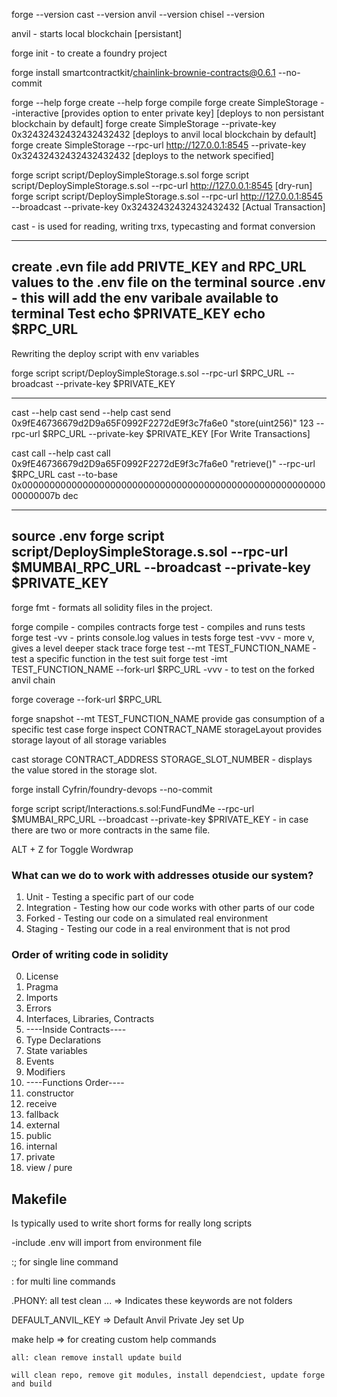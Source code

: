 forge --version
cast --version
anvil --version
chisel --version


anvil - starts local blockchain [persistant]

forge init - to create a foundry project

forge install smartcontractkit/chainlink-brownie-contracts@0.6.1 --no-commit

forge --help
forge create --help
forge compile
forge create SimpleStorage --interactive [provides option to enter private key] [deploys to non persistant blockchain by default]
forge create SimpleStorage --private-key 0x32432432432432432432 [deploys to anvil local blockchain by default]
forge create SimpleStorage --rpc-url http://127.0.0.1:8545 --private-key 0x32432432432432432432 [deploys to the network specified]

forge script script/DeploySimpleStorage.s.sol 
forge script script/DeploySimpleStorage.s.sol --rpc-url http://127.0.0.1:8545 [dry-run]
forge script script/DeploySimpleStorage.s.sol --rpc-url http://127.0.0.1:8545 --broadcast  --private-key 0x32432432432432432432 [Actual Transaction]

cast - is used for reading, writing trxs, typecasting and format conversion

-------------

create .evn file 
add PRIVTE_KEY and RPC_URL values to the .env file
on the terminal
source .env - this will add the env varibale available to terminal
Test
echo $PRIVATE_KEY
echo $RPC_URL
-------------

Rewriting the deploy script with env variables

forge script script/DeploySimpleStorage.s.sol --rpc-url $RPC_URL --broadcast  --private-key $PRIVATE_KEY

-------------

cast --help
cast send --help
cast send 0x9fE46736679d2D9a65F0992F2272dE9f3c7fa6e0 "store(uint256)" 123 --rpc-url $RPC_URL --private-key $PRIVATE_KEY [For Write Transactions]


cast call --help
cast call 0x9fE46736679d2D9a65F0992F2272dE9f3c7fa6e0 "retrieve()" --rpc-url $RPC_URL
cast --to-base 0x000000000000000000000000000000000000000000000000000000000000007b dec

-------------
source .env
forge script script/DeploySimpleStorage.s.sol --rpc-url $MUMBAI_RPC_URL --broadcast  --private-key $PRIVATE_KEY
-------------

forge fmt - formats all solidity files in the project.

forge compile - compiles contracts
forge test - compiles and runs tests
forge test -vv - prints console.log values in tests
forge test -vvv - more v, gives a level deeper stack trace
forge test --mt TEST_FUNCTION_NAME - test a specific function in the test suit
forge test -imt TEST_FUNCTION_NAME --fork-url $RPC_URL -vvv - to test on the forked anvil chain

forge coverage --fork-url $RPC_URL

forge snapshot --mt TEST_FUNCTION_NAME provide gas consumption of a specific test case
forge inspect CONTRACT_NAME storageLayout provides storage layout of all storage variables

cast storage CONTRACT_ADDRESS STORAGE_SLOT_NUMBER - displays the value stored in the storage slot.


forge install Cyfrin/foundry-devops --no-commit

forge script script/Interactions.s.sol:FundFundMe --rpc-url $MUMBAI_RPC_URL --broadcast  --private-key $PRIVATE_KEY - in case there are two or more contracts in the same file.










ALT + Z for Toggle Wordwrap



### What can we do to work with addresses otuside our system?
1. Unit - Testing a specific part of our code
2. Integration - Testing how our code works with other parts of our code
3. Forked - Testing our code on a simulated real environment
4. Staging - Testing our code in a real environment that is not prod

### Order of writing code in solidity
0. License
1. Pragma
2. Imports
3. Errors
3. Interfaces, Libraries, Contracts
4. ----Inside Contracts----
5. Type Declarations
6. State variables
7. Events
8. Modifiers
9. ----Functions Order----
10. constructor
11. receive
12. fallback
13. external
14. public
15. internal
16. private
17. view / pure


## Makefile

Is typically used to write short forms for really long scripts

-include .env will import from environment file

:; for single line command

: for multi line commands

.PHONY: all test clean ... => Indicates these keywords are not folders

DEFAULT_ANVIL_KEY => Default Anvil Private Jey set Up

make help => for creating custom help commands

```
all: clean remove install update build

will clean repo, remove git modules, install dependciest, update forge and build
```  